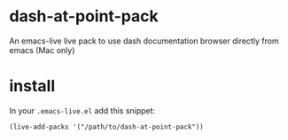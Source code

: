 dash-at-point-pack
========

An emacs-live live pack to use dash documentation browser directly from emacs  (Mac only) 

# install

In your `.emacs-live.el` add this snippet:
```elisp
(live-add-packs '("/path/to/dash-at-point-pack"))
```
